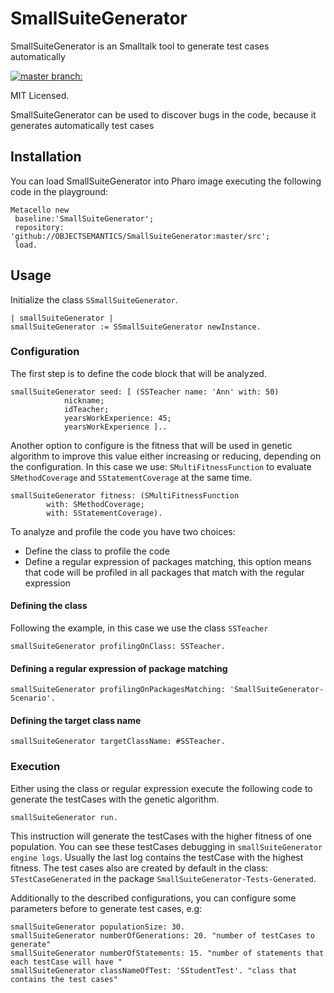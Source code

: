 # SmallSuiteGenerator 

SmallSuiteGenerator is an Smalltalk tool to generate test cases automatically

[![master branch:](https://travis-ci.org/OBJECTSEMANTICS/SmallSuiteGenerator.svg?branch=master)](https://travis-ci.org/OBJECTSEMANTICS/SmallSuiteGenerator/branches)

MIT Licensed.

SmallSuiteGenerator can be used to discover bugs in the code, because it generates automatically test cases

## Installation 
You can load SmallSuiteGenerator into Pharo image executing the following code in the playground:

```Smalltalk
Metacello new
 baseline:'SmallSuiteGenerator';
 repository: 'github://OBJECTSEMANTICS/SmallSuiteGenerator:master/src';
 load.
```
## Usage

Initialize the class `SSmallSuiteGenerator`.

``` Smalltalk
| smallSuiteGenerator |
smallSuiteGenerator := SSmallSuiteGenerator newInstance.
```

### Configuration
The first step is to define the code block that will be analyzed.

```Smalltalk
smallSuiteGenerator seed: [ (SSTeacher name: 'Ann' with: 50)
			nickname;
			idTeacher;
			yearsWorkExperience: 45;
			yearsWorkExperience ]..
```
				
Another option to configure is the fitness that will be used in genetic algorithm  to improve this value either increasing or reducing, depending on the configuration. In this case we use: `SMultiFitnessFunction` to evaluate `SMethodCoverage` and `SStatementCoverage` at the same time.

```Smalltalk
smallSuiteGenerator fitness: (SMultiFitnessFunction 
		with: SMethodCoverage; 
		with: SStatementCoverage).
```

To analyze and profile the code you have two choices: 
 * Define the class to profile the code
 * Define a regular expression of packages matching, this option means that code will be profiled in all packages that match with the regular expression
 
#### Defining the class

Following the example, in this case we use the class `SSTeacher`

```Smalltalk
smallSuiteGenerator profilingOnClass: SSTeacher. 
 ```
 
#### Defining a regular expression of package matching

```Smalltalk
smallSuiteGenerator profilingOnPackagesMatching: 'SmallSuiteGenerator-Scenario'.
```

#### Defining the target class name

```Smalltalk
smallSuiteGenerator targetClassName: #SSTeacher.
```

### Execution
Either using the class or regular expression execute the following code to generate the testCases with the genetic algorithm.

```Smalltalk
smallSuiteGenerator run.
```

This instruction will generate the testCases with the higher fitness of one population. You can see these testCases debugging in `smallSuiteGenerator engine logs`. Usually the last log contains the testCase with the highest fitness.
The test cases also are created by default in the class: `STestCaseGenerated` in the package `SmallSuiteGenerator-Tests-Generated`.

Additionally to the described configurations, you can configure some parameters before to generate test cases, e.g:

```Smalltalk 
smallSuiteGenerator populationSize: 30.
smallSuiteGenerator numberOfGenerations: 20. "number of testCases to generate"
smallSuiteGenerator numberOfStatements: 15. "number of statements that each testCase will have "
smallSuiteGenerator classNameOfTest: 'SStudentTest'. "class that contains the test cases"
```

